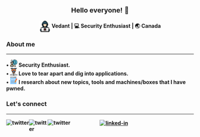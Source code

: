 <p style="font-size:18px;" align="center"><b>Hello everyone!</b> 👋

<!--
**Starscorpio/Starscorpio** is a ✨ _special_ ✨ repository because its `README.md` (this file) appears on your GitHub profile.

Here are some ideas to get you started:

- 🔭 I’m currently working on ...
- 🌱 I’m currently learning ...
- 👯 I’m looking to collaborate on ...
- 🤔 I’m looking for help with ...
- 💬 Ask me about ...
- 📫 How to reach me: ...
- 😄 Pronouns: ...
- ⚡ Fun fact: ...
-->
<p align="center" style="font-weight:bold"> <img align="center" width="30" src="https://github.com/Starscorpio/SimScan/blob/main/gifs/hacker.png" alt="Material Bread logo"> <b>Vedant | 💻 <b>Security Enthusiast |</b>  🌏 <b>Canada</b></p>

### About me
----
• <img width="20" src="https://github.com/Starscorpio/SimScan/blob/main/gifs/freelance.png" alt="Material Bread logo"> Security Enthusiast.<br/>
• <img width="20" src="https://github.com/Starscorpio/SimScan/blob/main/gifs/drill.png" alt="Material Bread logo"> Love to tear apart and dig into applications.<br/>
• <img width="20" src="https://github.com/Starscorpio/SimScan/blob/main/gifs/blog.png" alt="Material Bread logo"> I research about new topics, tools and machines/boxes that I have pwned.


### Let's connect
----
[<img align="left" alt="twitter" src="https://img.shields.io/badge/twitter-%231DA1F2.svg?&style=for-the-badge&logo=twitter&logoColor=white" />](https://twitter.com/starscorp1o) [<img align="center" alt="linked-in" src="https://img.shields.io/badge/linkedin-%230077B5.svg?&style=for-the-badge&logo=linkedin&logoColor=white" />](https://www.linkedin.com/in/vedanttare) [<img width="50" align="left" alt="twitter" src="https://img.shields.io/badge/-Blog-yellow" />](https://vedanttare.com/) [<img width="140" align="left" alt="twitter" src="https://app.hackthebox.com/images/logos/logo-htb.svg" />](https://app.hackthebox.com/profile/overview)


